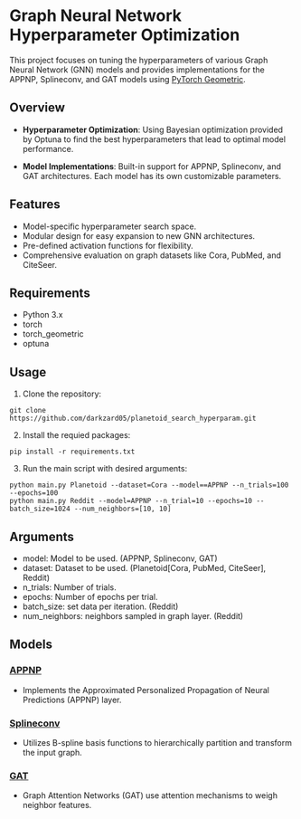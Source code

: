 # Graph Neural Network Hyperparameter Optimization

This project focuses on tuning the hyperparameters of various Graph Neural Network (GNN) models and provides implementations for the APPNP, Splineconv, and GAT models using [PyTorch Geometric](https://pytorch-geometric.readthedocs.io/).

## Overview

- **Hyperparameter Optimization**: Using Bayesian optimization provided by Optuna to find the best hyperparameters that lead to optimal model performance.

- **Model Implementations**: Built-in support for APPNP, Splineconv, and GAT architectures. Each model has its own customizable parameters.

## Features

- Model-specific hyperparameter search space.
- Modular design for easy expansion to new GNN architectures.
- Pre-defined activation functions for flexibility.
- Comprehensive evaluation on graph datasets like Cora, PubMed, and CiteSeer.

## Requirements

- Python 3.x
- torch
- torch_geometric
- optuna

## Usage

1. Clone the repository:
```
git clone https://github.com/darkzard05/planetoid_search_hyperparam.git

```
2. Install the requied packages:
```
pip install -r requirements.txt
```
3. Run the main script with desired arguments:
```
python main.py Planetoid --dataset=Cora --model==APPNP --n_trials=100 --epochs=100
python main.py Reddit --model=APPNP --n_trial=10 --epochs=10 --batch_size=1024 --num_neighbors=[10, 10]
```

## Arguments
- model: Model to be used. (APPNP, Splineconv, GAT)
- dataset: Dataset to be used. (Planetoid[Cora, PubMed, CiteSeer], Reddit)
- n_trials: Number of trials.
- epochs: Number of epochs per trial.
- batch_size: set data per iteration. (Reddit)
- num_neighbors: neighbors sampled in graph layer. (Reddit)

## Models

### [APPNP](https://arxiv.org/abs/1810.05997)
- Implements the Approximated Personalized Propagation of Neural Predictions (APPNP) layer.
### [Splineconv](https://arxiv.org/abs/1711.08920)
- Utilizes B-spline basis functions to hierarchically partition and transform the input graph.
### [GAT](https://arxiv.org/abs/1710.10903)
- Graph Attention Networks (GAT) use attention mechanisms to weigh neighbor features.
